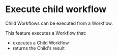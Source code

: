 # Execute child workflow

Child Workflows can be executed from a Workflow.

This feature executes a Workflow that:

- executes a Child Workflow 
- returns the Child's result